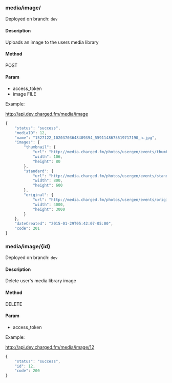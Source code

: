 ### **media/image/**

Deployed on branch: `dev`

#### **Description**

Uploads an image to the users media library

#### **Method**

POST

#### **Param**

- access_token
- image FILE

Example:

http://api.dev.charged.fm/media/image

```javascript
{
    "status": "success",
    "mediaID": 12,
    "name": "1527122_10203703648409394_5591148675519717190_n.jpg",
    "images": {
        "thumbnail": {
            "url": "http://media.charged.fm/photos/usergen/events/thumbnail_1422528127_6GDOVimU.jpg",
            "width": 106,
            "height": 80
        },
        "standard": {
            "url": "http://media.charged.fm/photos/usergen/events/standard_1422528127_6GDOVimU.jpg",
            "width": 800,
            "height": 600
        },
        "original": {
            "url": "http://media.charged.fm/photos/usergen/events/original_1422528127_6GDOVimU.jpg",
            "width": 4000,
            "height": 3000
        }
    },
    "dateCreated": "2015-01-29T05:42:07-05:00",
    "code": 201
}
```




### **media/image/{id}**

Deployed on branch: `dev`

#### **Description**

Delete user's media library image

#### **Method**

DELETE

#### **Param**

- access_token

Example:

http://api.dev.charged.fm/media/image/12
```javascript
{
    "status": "success",
    "id": 12,
    "code": 200
}
```
